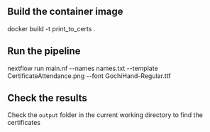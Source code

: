 ## Build the container image
docker build -t print_to_certs .

## Run the pipeline
nextflow run main.nf --names names.txt --template CertificateAttendance.png --font GochiHand-Regular.ttf

## Check the results
Check the `output` folder in the current working directory to find the certificates
